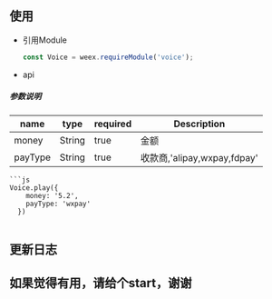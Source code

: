 
## 使用

* 引用Module

	```js
	const Voice = weex.requireModule('voice');
	```
	
* api
##### 参数说明

| name | type | required | Description |
| ------ | ------ | ------ | ------ |
| money | String | true | 金额 |
| payType | String | true | 收款商,'alipay,wxpay,fdpay' |




	```js
  	Voice.play({
        money: '5.2',
        payType: 'wxpay'
      })
  ```

```
## 更新日志

## 如果觉得有用，请给个start，谢谢
